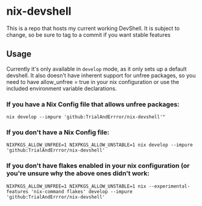 # nix-devshell
This is a repo that hosts my current working DevShell. It is subject to change, so be sure to tag to a commit if you want stable features

## Usage
Currently it's only available in `develop` mode, as it only sets up a default devshell.
It also doesn't have inherent support for unfree packages, so you need to have allow_unfree = true in your nix configuration or use the included environment variable declarations.

### If you have a Nix Config file that allows unfree packages:
```
nix develop --impure 'github:TrialAndErrror/nix-devshell'"
```

### If you don't have a Nix Config file:
```
NIXPKGS_ALLOW_UNFREE=1 NIXPKGS_ALLOW_UNSTABLE=1 nix develop --impure 'github:TrialAndErrror/nix-devshell'
```

### If you don't have flakes enabled in your nix configuration (or you're unsure why the above ones didn't work:
```
NIXPKGS_ALLOW_UNFREE=1 NIXPKGS_ALLOW_UNSTABLE=1 nix --experimental-features 'nix-command flakes' develop --impure 'github:TrialAndErrror/nix-devshell'
```
